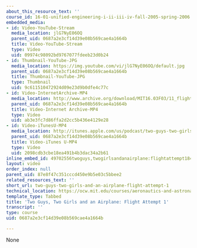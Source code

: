 ```yaml
---
about_this_resource_text: ''
course_id: 16-01-unified-engineering-i-ii-iii-iv-fall-2005-spring-2006
embedded_media:
- id: Video-YouTube-Stream
  media_location: jlG7NyE06OQ
  parent_uid: 0687a2e3cf14d39e08b569cae4a1664b
  title: Video-YouTube-Stream
  type: Video
  uid: 09974c98092bd9767077fdeeb23d0b24
- id: Thumbnail-YouTube-JPG
  media_location: https://img.youtube.com/vi/jlG7NyE06OQ/default.jpg
  parent_uid: 0687a2e3cf14d39e08b569cae4a1664b
  title: Thumbnail-YouTube-JPG
  type: Thumbnail
  uid: 9c611510472924d09e23d9b0dfe4c77c
- id: Video-InternetArchive-MP4
  media_location: http://www.archive.org/download/MIT16.03F03/11_flight_1-220k.mp4
  parent_uid: 0687a2e3cf14d39e08b569cae4a1664b
  title: Video-Internet Archive-MP4
  type: Video
  uid: ab3e3fc7d86ffa2d2cc5b436e4129e28
- id: Video-iTunesU-MP4
  media_location: http://itunes.apple.com/us/podcast/two-guys-two-girls-airplane/id354868963?i=80690324
  parent_uid: 0687a2e3cf14d39e08b569cae4a1664b
  title: Video-iTunes U-MP4
  type: Video
  uid: 2098cdb3cbe18ea491b4b3dac34a2b61
inline_embed_id: 49702556twoguys,twogirlsandanairplane:flightattempt184636153
layout: video
order_index: null
parent_uid: 87e8f47c351cccd450e9b5e03c5bbee2
related_resources_text: ''
short_url: two-guys-two-girls-and-an-airplane-flight-attempt-1
technical_location: https://ocw.mit.edu/courses/aeronautics-and-astronautics/16-01-unified-engineering-i-ii-iii-iv-fall-2005-spring-2006/systems-labs-04/two-guys-two-girls-and-an-airplane-flight-attempt-1
template_type: Tabbed
title: 'Two Guys, Two Girls and an Airplane: Flight Attempt 1'
transcript: ''
type: course
uid: 0687a2e3cf14d39e08b569cae4a1664b

---
```

None